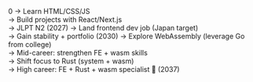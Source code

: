 0 → Learn HTML/CSS/JS  
→ Build projects with React/Next.js  
→ JLPT N2					(2027)
→ Land frontend dev job (Japan target)  
→ Gain stability + portfolio  			  (2030)
→ Explore WebAssembly (leverage Go from college)  
→ Mid-career: strengthen FE + wasm skills  
→ Shift focus to Rust (system + wasm)  
→ High career: FE + Rust + wasm specialist 🚀	    (2037)
